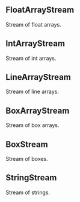## FloatArrayStream

Stream of float arrays.

## IntArrayStream

Stream of int arrays.

## LineArrayStream

Stream of line arrays.

## BoxArrayStream

Stream of box arrays.

## BoxStream

Stream of boxes.

## StringStream

Stream of strings.